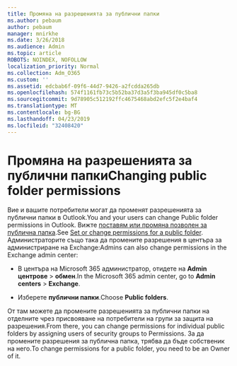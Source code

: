 ```yaml
---
title: Промяна на разрешенията за публични папки
ms.author: pebaum
author: pebaum
manager: mnirkhe
ms.date: 3/26/2018
ms.audience: Admin
ms.topic: article
ROBOTS: NOINDEX, NOFOLLOW
localization_priority: Normal
ms.collection: Adm_O365
ms.custom: ''
ms.assetid: edcbab6f-09f6-44d7-9426-a2fcdda265db
ms.openlocfilehash: 574f1161fb73c5b52ba37d3a5f3ba945df0c5ba8
ms.sourcegitcommit: 9d78905c512192ffc4675468abd2efc5f2e4baf4
ms.translationtype: MT
ms.contentlocale: bg-BG
ms.lasthandoff: 04/23/2019
ms.locfileid: "32408420"
---
```

# <a name="changing-public-folder-permissions"></a><span data-ttu-id="285d7-102">Промяна на разрешенията за публични папки</span><span class="sxs-lookup"><span data-stu-id="285d7-102">Changing public folder permissions</span></span>

<span data-ttu-id="285d7-103">Вие и вашите потребители могат да променят разрешенията за публични папки в Outlook.</span><span class="sxs-lookup"><span data-stu-id="285d7-103">You and your users can change Public folder permissions in Outlook.</span></span> <span data-ttu-id="285d7-104">Вижте [поставям или промяна позволен за публична папка](https://support.office.com/article/set-or-change-permissions-for-a-public-folder-b2e0440c-7873-48ec-9ff2-b1a20b723005).</span><span class="sxs-lookup"><span data-stu-id="285d7-104">See [Set or change permissions for a public folder](https://support.office.com/article/set-or-change-permissions-for-a-public-folder-b2e0440c-7873-48ec-9ff2-b1a20b723005).</span></span> <span data-ttu-id="285d7-105">Администраторите също така да промените разрешения в центъра за администриране на Exchange:</span><span class="sxs-lookup"><span data-stu-id="285d7-105">Admins can also change permissions in the Exchange admin center:</span></span>
  
- <span data-ttu-id="285d7-106">В центъра на Microsoft 365 администратор, отидете на **Admin центрове** \> **обмен**.</span><span class="sxs-lookup"><span data-stu-id="285d7-106">In the Microsoft 365 admin center, go to **Admin centers** \> **Exchange**.</span></span>
    
- <span data-ttu-id="285d7-107">Изберете **публични папки**.</span><span class="sxs-lookup"><span data-stu-id="285d7-107">Choose **Public folders**.</span></span>
    
<span data-ttu-id="285d7-108">От там можете да промените разрешенията за публични папки на отделните чрез присвояване на потребители на групи за защита на разрешения.</span><span class="sxs-lookup"><span data-stu-id="285d7-108">From there, you can change permissions for individual public folders by assigning users of security groups to Permissions.</span></span> <span data-ttu-id="285d7-109">За да промените разрешения за публична папка, трябва да бъде собственик на него.</span><span class="sxs-lookup"><span data-stu-id="285d7-109">To change permissions for a public folder, you need to be an Owner of it.</span></span>
  

